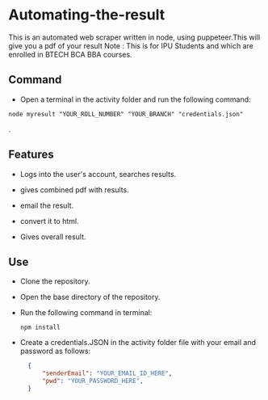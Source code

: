 # Automating-the-result
  This is an automated web scraper written in node, using puppeteer.This will give you a pdf of your result 
  Note : This is for IPU Students and which are enrolled in BTECH BCA BBA courses.
  
## Command
   * Open a terminal in the activity folder and run the following command:

  ```node
  node myresult "YOUR_ROLL_NUMBER" "YOUR_BRANCH" "credentials.json"
  
  ```
.
## Features

* Logs into the user's account, searches results.
  
* gives combined pdf with results.
  
* email the result.

* convert it to html.
  
* Gives overall result.
  

## Use

* Clone the repository.

* Open the base directory of the repository.

* Run the following command in terminal:

  ```node
  npm install
  ```

* Create a credentials.JSON in the activity folder file with your email and password as follows:
  
  ```json
    {
        "senderEmail": "YOUR_EMAIL_ID_HERE",
        "pwd": "YOUR_PASSWORD_HERE",
    }
  ```

